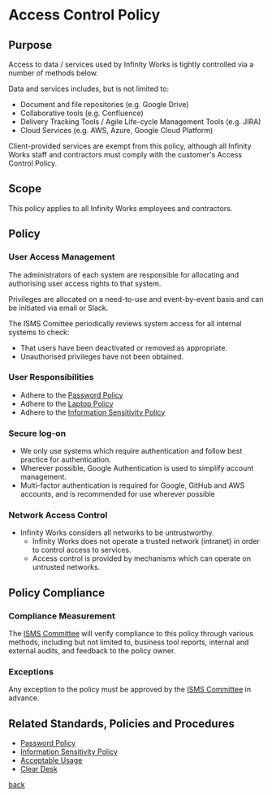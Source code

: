 # Access Control Policy

## Purpose

Access to data / services used by Infinity Works is tightly controlled via a number of methods below.

Data and services includes, but is not limited to:

- Document and file repositories (e.g. Google Drive)
- Collaborative tools (e.g. Confluence)
- Delivery Tracking Tools / Agile Life-cycle Management Tools (e.g. JIRA)
- Cloud Services (e.g. AWS, Azure, Google Cloud Platform)

Client-provided services are exempt from this policy, although all Infinity Works staff and contractors must comply with the customer's Access Control Policy.

## Scope

This policy applies to all Infinity Works employees and contractors.

## Policy

### User Access Management

The administrators of each system are responsible for allocating and authorising user access rights to that system.

Privileges are allocated on a need-to-use and event-by-event basis and can be initiated via email or Slack.

The ISMS Comittee periodically reviews system access for all internal systems to check:
 - That users have been deactivated or removed as appropriate.
 - Unauthorised privileges have not been obtained.

### User Responsibilities

- Adhere to the [Password Policy](../password/readme.md)
- Adhere to the [Laptop Policy](../laptop/readme.md)
- Adhere to the [Information Sensitivity Policy](../informationsensitivity/readme.md)

### Secure log-on

- We only use systems which require authentication and follow best practice for authentication.
- Wherever possible, Google Authentication is used to simplify account management.
- Multi-factor authentication is required for Google, GitHub and AWS accounts, and is recommended for use wherever possible

### Network Access Control

- Infinity Works considers all networks to be untrustworthy.
   - Infinity Works does not operate a trusted network (intranet) in order to control access to services.
   - Access control is provided by mechanisms which can operate on untrusted networks.

## Policy Compliance

### Compliance Measurement

The [ISMS Committee](../README.md#the-isms-committee) will verify compliance to this policy through various methods, including but not limited to, business tool reports, internal and external audits, and feedback to the policy owner.

###	Exceptions

Any exception to the policy must be approved by the [ISMS Committee](../README.md#the-isms-committee) in advance.

## Related Standards, Policies and Procedures

- [Password Policy](../password/readme.md)
- [Information Sensitivity Policy](../informationsensitivity/readme.md)
- [Acceptable Usage](../acceptableusage/readme.md)
- [Clear Desk](../cleardesk/readme.md)

[back](../README.md#a-z-policies)

